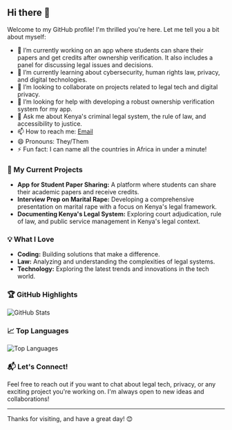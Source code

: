 
## Hi there 👋

Welcome to my GitHub profile! I'm thrilled you're here. Let me tell you a bit about myself:

- 🔭 I’m currently working on an app where students can share their papers and get credits after ownership verification. It also includes a panel for discussing legal issues and decisions.
- 🌱 I’m currently learning about cybersecurity, human rights law, privacy, and digital technologies.
- 👯 I’m looking to collaborate on projects related to legal tech and digital privacy.
- 🤔 I’m looking for help with developing a robust ownership verification system for my app.
- 💬 Ask me about Kenya's criminal legal system, the rule of law, and accessibility to justice.
- 📫 How to reach me: [Email](mailto:chemoreidaniel@gmail.com)
- 😄 Pronouns: They/Them
- ⚡ Fun fact: I can name all the countries in Africa in under a minute!

### 🚀 My Current Projects

- **App for Student Paper Sharing:** A platform where students can share their academic papers and receive credits.
- **Interview Prep on Marital Rape:** Developing a comprehensive presentation on marital rape with a focus on Kenya's legal framework.
- **Documenting Kenya's Legal System:** Exploring court adjudication, rule of law, and public service management in Kenya's legal context.

### 💡 What I Love

- **Coding:** Building solutions that make a difference.
- **Law:** Analyzing and understanding the complexities of legal systems.
- **Technology:** Exploring the latest trends and innovations in the tech world.

### 🏆 GitHub Highlights

![GitHub Stats](https://github-readme-stats.vercel.app/api?username=Chemorei&show_icons=true&hide=issues,contribs&count_private=true&theme=radical)

### 📈 Top Languages

![Top Languages](https://github-readme-stats.vercel.app/api/top-langs/?username=Chemorei&layout=compact&theme=radical)

### 📬 Let's Connect!

Feel free to reach out if you want to chat about legal tech, privacy, or any exciting project you're working on. I'm always open to new ideas and collaborations!

---

Thanks for visiting, and have a great day! 😊
